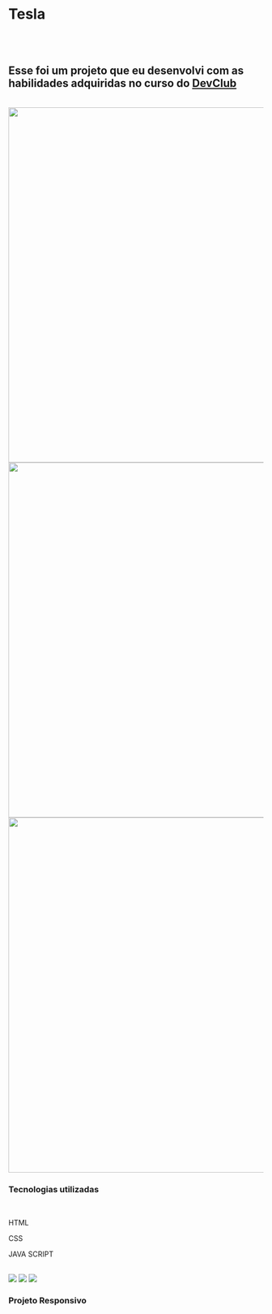 <h1>Tesla</h1>
<br>
<br>
<h2>Esse foi um projeto que eu desenvolvi com as habilidades adquiridas no curso do <a href="https://rodolfomori.com.br/devclub/">DevClub</a></h2>
<br>
  <img src="https://github.com/WenddylReis/" width=700px/>
  <img src="https://github.com/WenddylReis/" width=700px/>
  <img src="https://github.com/WenddylReis/" width=700px/>
 
<h3>Tecnologias utilizadas</h3>
  <br>
    <p>HTML</p>
    <p>CSS</p>
    <p>JAVA SCRIPT</p>
  <br>
<img src="https://github.com/WenddylReis/"/>
<img src="https://github.com/WenddylReis/"/>
<img src="https://github.com/WenddylReis/"/>
<h3>Projeto Responsivo</h3>
